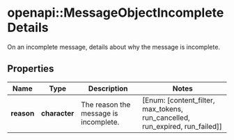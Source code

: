 # openapi::MessageObjectIncompleteDetails

On an incomplete message, details about why the message is incomplete.

## Properties
Name | Type | Description | Notes
------------ | ------------- | ------------- | -------------
**reason** | **character** | The reason the message is incomplete. | [Enum: [content_filter, max_tokens, run_cancelled, run_expired, run_failed]] 


